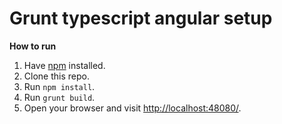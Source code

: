 # Grunt typescript angular setup

**How to run**

1. Have [npm](https://nodejs.org/en/) installed.
1. Clone this repo.
1. Run `npm install`.
1. Run `grunt build`.
1. Open your browser and visit [http://localhost:48080/](http://localhost:48080/).